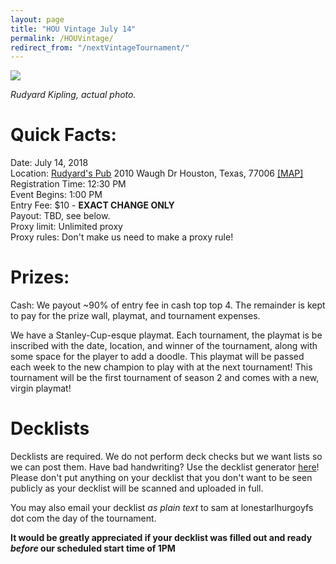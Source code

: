 ```yaml
---
layout: page
title: "HOU Vintage July 14"
permalink: /HOUVintage/
redirect_from: "/nextVintageTournament/"
---
```

![](https://pbs.twimg.com/media/DDYHUQ1VoAAGzJA.png)

*Rudyard Kipling, actual photo.*

# Quick Facts:

Date: July 14, 2018  
Location: [Rudyard's Pub](http://www.rudyardspub.com/wordpress/)  2010 Waugh Dr
Houston, Texas, 77006 [[MAP]](https://goo.gl/maps/mBxMSRjrDAU2)  
Registration Time: 12:30 PM  
Event Begins: 1:00 PM  
Entry Fee: $10 - **EXACT CHANGE ONLY**  
Payout: TBD, see below.  
Proxy limit: Unlimited proxy  
Proxy rules: Don't make us need to make a proxy rule!  

# Prizes:

Cash: We payout ~90% of entry fee in cash top top 4. The remainder is kept to pay for the prize wall, playmat, and tournament expenses.

We have a Stanley-Cup-esque playmat. Each tournament, the playmat is be inscribed with the date, location, and winner of the tournament, along with some space for the player to add a doodle. This playmat will be passed each week to the new champion to play with at the next tournament! This tournament will be the first tournament of season 2 and comes with a new, virgin playmat!

# Decklists

Decklists are required. We do not perform deck checks but we want lists so we can post them. Have bad handwriting? Use the decklist generator [here](https://decklist.org)! Please don't put anything on your decklist that you don't want to be seen publicly as your decklist will be scanned and uploaded in full.

You may also email your decklist *as plain text* to sam at lonestarlhurgoyfs dot com the day of the tournament.

**It would be greatly appreciated if your decklist was filled out and ready *before* our scheduled start time of 1PM**
